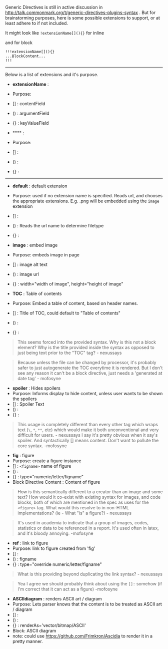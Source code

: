 Generic Directives is still in active discussion in http://talk.commonmark.org/t/generic-directives-plugins-syntax . But for brainstorming purposes, here is some possible extensions to support, or at least adhere to if not included. 

It might look like `!extensionName[](){}` for inline

and for block

    !!!extensionName[](){}
    ...BlockContent...
    !!!

-------

Below is a list of extensions and it's purpose. 

* **extensionName** : 
 * Purpose: 
 * [] : contentField 
 * () : argumentField 
 * {} : keyValueField 

* **** : 
 * Purpose: 
 * [] :  
 * () :  
 * {} :  

-----------

* **default** : default extension
 * Purpose: used if no extension name is specified. Reads url, and chooses the appropriate extensions. E.g. .png will be embedded using the `image` extension
 * [] : 
 * () : Reads the url name to determine filetype
 * {} : 

* **image** : embed image
 * Purpose: embeds image in page
 * [] : image alt text
 * () : image url
 * {} : width="width of image", height="height of image"

* **TOC** : Table of contents
 * Purpose: Embed a table of content, based on header names.
 * [] : Title of TOC, could default to "Table of contents"
 * () : 
 * {} : 

> This seems forced into the provided syntax. Why is this not a block element? Why is the title provided inside the syntax as opposed to just being text prior to the "TOC" tag? - nexussays 

> Because unless the file can be changed by processor, it's probably safer to just autogenerate the TOC everytime it is rendered. But I don't see any reason it can't be a block directive, just needs a 'generated at date tag' - mofosyne

* **spoiler** : Hides spoilers
 * Purpose: Informs display to hide content, unless user wants to be shown the spoilers
 * [] : Spoiler Text 
 * () : 
 * {} : 

> This usage is completely different than every other tag which wraps text (`\`, `*`, `**`, etc) which would make it both unconventional and very difficult for users. - nexussays 
> I say it's pretty obvious when it say's spoiler. And syntactically [] means content. Don't want to pollute the core syntax. -mofosyne

* **fig** : figure
 * Purpose: create a figure instance
 * [] : `<figname>` name of figure
 * () : 
 * {} : type="numeric/letter/figname"
 * Block Directive Content : Content of figure 

> How is this semantically different to a creator than an image and some text? How would it co-exist with existing syntax for images, and code blocks, both of which are mentioned in the spec as uses for the `<figure>` tag. What would this resolve to in non-HTML implementations? (ie - What "is" a figure?) - nexussays 

> It's used in academia to indicate that a group of images, codes, statistics or data to be referenced in a report. It's used often in latex, and it's bloody annoying. -mofosyne

* **ref** : link to figure 
 * Purpose: link to figure <figname> created from 'fig'
 * [] : 
 * () : figname
 * {} : type="override numeric/letter/figname"

> What is this providing beyond duplicating the link syntax? - nexussays 

> Yea I agree we should probably think about using the `[]:` somehow (if I'm correct that it can act as a figure) -mofosyne

* **ASCIIdiagram** : renders ASCII art / diagram
 * Purpose: Lets parser knows that the content is to be treated as ASCII art / diagram
 * [] : 
 * () : 
 * {} : renderAs='vector/bitmap/ASCII'
 * Block: ASCII diagram
 * note: could use https://github.com/Frimkron/Ascidia to render it in a pretty manner.